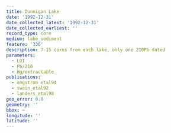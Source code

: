 ```yaml
---
title: Dunnigan Lake
date: '1992-12-31'
date_collected_latest: '1992-12-31'
date_collected_earliest: ''
record_type: core
medium: lake_sediment
feature: '336'
description: 7-15 cores from each lake, only one 210Pb dated
parameters:
  - LOI
  - Pb/210
  - Hg/extractable
publications:
  - engstrom_etal94
  - swain_etal92
  - landers_etal98
geo_error: 0.0
geometry: ''
bbox: ~
longitude: ''
latitude: ''
---
```

